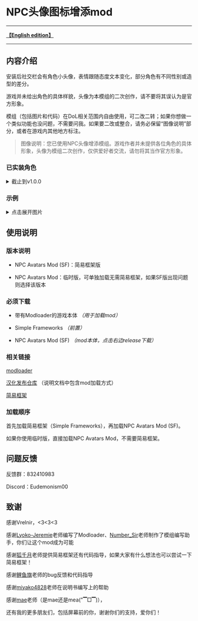 # NPC头像图标增添mod

---

[**【English edition】**](https://github.com/Eudemonism00/DOL-npcicon-mods/blob/main/README-EN.md)

---

## 内容介绍

安装后社交栏会有角色小头像，表情跟随态度文本变化，部分角色有不同性别或造型的差分。

游戏并未给出角色的具体样貌，头像为本模组的二次创作，请不要将其误认为是官方形象。

模组（包括图片和代码）在DoL相关范围内自由使用，可二改二转；如果你想做一个类似功能也没问题，不需要问我。如果要二改或整合，请务必保留“图像说明”部分，或者在游戏内其他地方标注。

> 图像说明：您已使用NPC头像增添模组。游戏作者并未提供各位角色的具体形象，头像为模组二次创作，仅供爱好者交流，请勿将其当作官方形象。

### 已实装角色

<details>

<summary>截止到v1.0.0</summary>

- Alex（共24张）
- Remy（共14张）
- Gwylan（共2张）
- Wren（共14张）
- Bailey（共2张）
- Jordan（共3张）
- Sydney（共112张）
- Harper（共7张）
- Whitney（共26张）
- Landry（共4张）
- Kylar（共28张）
- Darryl（共12张）
- Briar（共10张）
- Sirris（共6张）
- Robin（共24张）
- Eden（共20张）
- Quinn（共4张）
- River（共4张）
- Winter（共8张）
- Leighton（共12张）
- Avery（共20张）
- Niki（共4张）
- Ivory Wraith（共12张）
- Great Hawk（共12张）
- Mason（共12张）
- Black Wolf（共20张）
- Sam（共6张）
- Charlie（共6张）
- Morgan（共14张）
- Zephyr（共6张）
- Doren（共4张）
  
如果角色显示不全，请尝试更换版本

</details>

### 示例

<details>

<summary>点击展开图片</summary>

![sample1](https://github.com/Eudemonism00/DOL-npcicon-mods/assets/152267917/c0359926-1178-42a1-8011-522da5e9b4fa)
![sample2](https://github.com/Eudemonism00/DOL-npcicon-mods/assets/152267917/e40af326-e80f-4624-8aad-bc5713c71a9d)

</details>

## 使用说明

### 版本说明

- NPC Avatars Mod (SF)：简易框架版

- NPC Avatars Mod：临时版，可单独加载无需简易框架，如果SF版出现问题则选择该版本

### 必须下载

- 带有Modloader的游戏本体 *（用于加载mod）*

- Simple Frameworks *（前置）*

- NPC Avatars Mod (SF) *（mod本体，点击右边release下载）*

### 相关链接

[modloader](https://github.com/Lyoko-Jeremie/sugarcube-2-ModLoader)

[汉化发布仓库](https://github.com/Eltirosto/Degrees-of-Lewdity-Chinese-Localization) （说明文档中包含mod加载方式）

[简易框架](https://github.com/emicoto/DOLMods/releases)

### 加载顺序

首先加载简易框架（Simple Frameworks），再加载NPC Avatars Mod (SF)。

如果你使用临时版，直接加载NPC Avatars Mod，不需要简易框架。

## 问题反馈

反馈群：832410983

Discord：Eudemonism00

## 致谢

感谢Vrelnir，<3<3<3

感谢[Lyoko-Jeremie](https://github.com/Lyoko-Jeremie)老师编写了Modloader、[Number_Sir](https://github.com/NumberSir)老师制作了模组编写助手，你们让这个mod成为可能

感谢[狐千月](https://github.com/emicoto)老师提供简易框架还有代码指导，如果大家有什么想法也可以尝试一下简易框架！

感谢[鲤鱼旗](https://github.com/koooooiCarp)老师的bug反馈和代码指导

感谢[miyako4828](https://github.com/miyakoAki4828)老师在说明书编写上的帮助

感谢[mae](https://github.com/Maenoko)老师（是mae还是mea("▔□▔)），

还有我的更多朋友们，包括屏幕前的你，谢谢你们的支持，爱你们！
